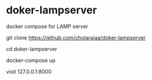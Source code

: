 # doker-lampserver
docker compose for LAMP server

git clone https://github.com/cholarajaa/doker-lampserver

cd doker-lampserver

docker-compose up

visit 127.0.0.1:8000
